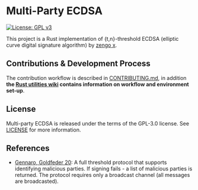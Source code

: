 # Multi-Party ECDSA

[![License: GPL v3](https://img.shields.io/badge/License-GPL%20v3-blue.svg)](https://www.gnu.org/licenses/gpl-3.0)

This project is a Rust implementation of {t,n}-threshold ECDSA (elliptic curve digital signature algorithm) by [zengo x](https://github.com/ZenGo-X).

## Contributions & Development Process
The contribution workflow is described in [CONTRIBUTING.md](CONTRIBUTING.md), in addition **the [Rust utilities wiki](https://github.com/KZen-networks/rust-utils/wiki) contains information on workflow and environment set-up**.


## License
Multi-party ECDSA is released under the terms of the GPL-3.0 license. See [LICENSE](LICENSE) for more information.

## References
* [Gennaro, Goldfeder 20](https://eprint.iacr.org/2020/540.pdf): A full threshold protocol that supports identifying malicious parties. If signing fails - a list of malicious parties is returned. The protocol requires only a broadcast channel (all messages are broadcasted).


